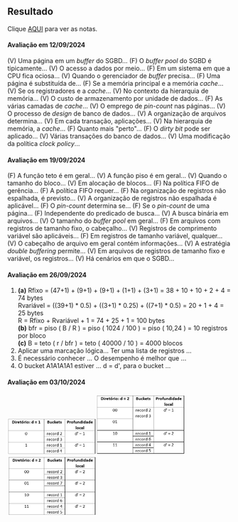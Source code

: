 ## Resultado

Clique [AQUI](../media/sgbd-2024-2-bcc-resumo.pdf) para ver as notas.

#### Avaliação em 12/09/2024

(V) Uma página em um _buffer_ do SGBD... (F) O _buffer pool_ do SGBD é tipicamente... (V) O acesso a dados por meio... (F) Em um sistema em que a CPU fica ociosa... (V) Quando o gerenciador de _buffer_ precisa... (F) Uma página é substituída de... (F) Se a memória principal e a memória _cache_... (V) Se os registradores e a _cache_... (V) No contexto da hierarquia de memória... (V) O custo de armazenamento por unidade de dados... (F) As várias camadas de _cache_... (V) O emprego de _pin-count_ nas páginas... (V) O processo de _design_ de banco de dados... (V) A organização de arquivos determina... (V) Em cada transação, aplicações... (V) Na hierarquia de memória, a _cache_... (F) Quanto mais "perto"... (F) O _dirty bit_ pode ser aplicado... (V) Várias transações do banco de dados... (V) Uma modificação da política _clock policy_... 

#### Avaliação em 19/09/2024

(F) A função teto é em geral... (V) A função piso é em geral... (V) Quando o tamanho do bloco... (V) Em alocação de blocos... (F) Na política FIFO de gerência... (F) A política FIFO requer... (F) Na organização de registros não espalhada, é previsto... (V) A organização de registros não espalhada é aplicável... (F) O _pin-count_ determina se... (F) Se o _pin-count_ de uma página... (F) Independente do predicado de busca... (V) A busca binária em arquivos... (V) O tamanho do _buffer pool_ em geral... (F) Em arquivos com registros de tamanho fixo, o cabeçalho... (V) Registros de comprimento variável são aplicáveis... (F) Em registros de tamanho variável, qualquer... (V) O cabeçalho de arquivo em geral contém informações... (V) A estratégia _double buffering_ permite... (V) Em arquivos de registros de tamanho fixo e variável, os registros... (V) Há cenários em que o SGBD...

#### Avaliação em 26/09/2024
1. **(a)** Rfixo = (47+1) + (9+1) + (9+1) + (1+1) + (3+1) = 38 + 10 + 10 + 2 + 4 = 74 bytes<br>Rvariável = ((39+1) * 0.5) + ((3+1) * 0.25) + ((7+1) * 0.5) = 20 + 1 + 4 = 25 bytes<br>R = Rfixo + Rvariável + 1 = 74 + 25 + 1 = 100 bytes<br>**(b)** bfr = piso ( B / R ) = piso ( 1024 / 100 ) = piso ( 10,24 ) = 10 registros por bloco<br>**(c)** B = teto ( r / bfr ) = teto ( 40000 / 10 ) = 4000 blocos
2. Aplicar uma marcação lógica... Ter uma lista de registros ...
3. É necessário conhecer ... O desempenho é melhor que ...
4. O bucket A1A1A1A1 estiver ... d = d', para o bucket ...

#### Avaliação em 03/10/2024

<img src="../media/ava-20241003-1.jpg" width="200"><img src="../media/ava-20241003-2.jpg" width="200"><img src="../media/ava-20241003-3.jpg" width="200">
